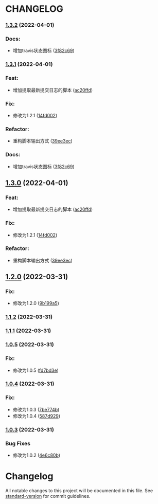# CHANGELOG


### [1.3.2](https://github.com/hpyer/travis-test/compare/v1.3.0...v1.3.2) (2022-04-01)


### Docs:

* 增加travis状态图标 ([3f82c69](https://github.com/hpyer/travis-test/commit/3f82c692ebd881a69c1e4cf04d19ad83f03e86c4))

### [1.3.1](https://github.com/hpyer/travis-test/compare/v1.2.0...v1.3.1) (2022-04-01)


### Feat:

* 增加提取最新提交日志的脚本 ([ac20ffd](https://github.com/hpyer/travis-test/commit/ac20ffdde5e0b7f438b32d08745314d41f83df02))


### Fix:

* 修改为1.2.1 ([14fd002](https://github.com/hpyer/travis-test/commit/14fd0021da9b0f48988f58cfa87ddd775f208a3a))


### Refactor:

* 重构脚本输出方式 ([39ee3ec](https://github.com/hpyer/travis-test/commit/39ee3ec89a678111bb057238a8ba6eeb21d29689))


### Docs:

* 增加travis状态图标 ([3f82c69](https://github.com/hpyer/travis-test/commit/3f82c692ebd881a69c1e4cf04d19ad83f03e86c4))

## [1.3.0](https://github.com/hpyer/travis-test/compare/v1.2.0...v1.3.0) (2022-04-01)


### Feat:

* 增加提取最新提交日志的脚本 ([ac20ffd](https://github.com/hpyer/travis-test/commit/ac20ffdde5e0b7f438b32d08745314d41f83df02))


### Fix:

* 修改为1.2.1 ([14fd002](https://github.com/hpyer/travis-test/commit/14fd0021da9b0f48988f58cfa87ddd775f208a3a))


### Refactor:

* 重构脚本输出方式 ([39ee3ec](https://github.com/hpyer/travis-test/commit/39ee3ec89a678111bb057238a8ba6eeb21d29689))

## [1.2.0](https://github.com/hpyer/travis-test/compare/v1.1.2...v1.2.0) (2022-03-31)


### Fix:

* 修改为1.2.0 ([9b199a5](https://github.com/hpyer/travis-test/commit/9b199a5657299440682e24b70525bf9b3bca6e54))

### [1.1.2](https://github.com/hpyer/travis-test/compare/v1.1.1...v1.1.2) (2022-03-31)

### [1.1.1](https://github.com/hpyer/travis-test/compare/v1.0.5...v1.1.1) (2022-03-31)

### [1.0.5](https://github.com/hpyer/travis-test/compare/v1.0.4...v1.0.5) (2022-03-31)


### Fix:

* 修改为1.0.5 ([fd7bd3e](https://github.com/hpyer/travis-test/commit/fd7bd3e93b7adc98c037fb5371097de8cac1fadb))

### [1.0.4](https://github.com/hpyer/travis-test/compare/v1.0.3...v1.0.4) (2022-03-31)


### Fix:

* 修改为1.0.3 ([7be774b](https://github.com/hpyer/travis-test/commit/7be774b656c8bebeba10e52814df7bd39a34dc22))
* 修改为1.0.4 ([587d929](https://github.com/hpyer/travis-test/commit/587d9296cf16db1773bcd423749087437c7171db))

### [1.0.3](https://github.com/hpyer/travis-test/compare/v1.0.1...v1.0.3) (2022-03-31)


### Bug Fixes

* 修改为1.0.2 ([4e6c80b](https://github.com/hpyer/travis-test/commit/4e6c80b642eb6a3fa7ea3a253af70e71d54be3df))

# Changelog

All notable changes to this project will be documented in this file. See [standard-version](https://github.com/conventional-changelog/standard-version) for commit guidelines.
